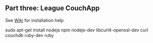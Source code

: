 ## Part three: League CouchApp ##

See [Wiki](https://github.com/sinnerschrader/digitalfoosball/wiki/Installation-Instructions:-Part-3:-League-CouchApp) for installation help.

sudo apt-get install nodejs npm nodejs-dev libcurl4-openssl-dev curl couchdb ruby-dev ruby